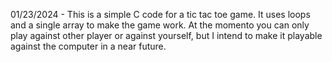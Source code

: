 01/23/2024 - This is a simple C code for a tic tac toe game. It uses loops and a single array to make the game work. At the momento you can only play against other player or against yourself, but I intend to make it playable against the computer in a near future.

